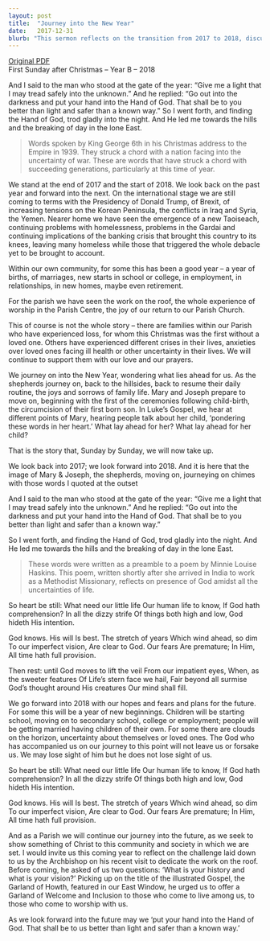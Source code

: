 ```yaml
---
layout: post
title:  "Journey into the New Year"
date:   2017-12-31
blurb: "This sermon reflects on the transition from 2017 to 2018, discussing the uncertainties of the future and the faith in God's guidance. It highlights the challenges faced globally and locally, while also acknowledging personal triumphs and losses within the community. The sermon emphasizes the importance of trusting in God's plan, even amidst the unknown."
---
```

[Original PDF](/assets/pdf/christmas12017.pdf)    
First Sunday after Christmas – Year B – 2018

And I said to the man who stood at the gate of the year: “Give me a light that I may tread safely into the unknown.”
And he replied:
“Go out into the darkness and put your hand into the Hand of God. That shall be to you better than light and safer than a known way.”
So I went forth, and finding the Hand of God, trod gladly into the night. And He led me towards the hills and the breaking of day in the lone East.

> Words spoken by King George 6th in his Christmas address to the Empire in 1939. They struck a chord with a nation facing into the uncertainty of war. These are words that have struck a chord with succeeding generations, particularly at this time of year.

We stand at the end of 2017 and the start of 2018. We look back on the past year and forward into the next. On the international stage we are still coming to terms with the Presidency of Donald Trump, of Brexit, of increasing tensions on the Korean Peninsula, the conflicts in Iraq and Syria, the Yemen. Nearer home we have seen the emergence of a new Taoiseach, continuing problems with homelessness, problems in the Gardai and continuing implications of the banking crisis that brought this country to its knees, leaving many homeless while those that triggered the whole debacle yet to be brought to account.

Within our own community, for some this has been a good year – a year of births, of marriages, new starts in school or college, in employment, in relationships, in new homes, maybe even retirement.

For the parish we have seen the work on the roof, the whole experience of worship in the Parish Centre, the joy of our return to our Parish Church.

This of course is not the whole story – there are families within our Parish who have experienced loss, for whom this Christmas was the first without a loved one. Others have experienced different crises in their lives, anxieties over loved ones facing ill health or other uncertainty in their lives. We will continue to support them with our love and our prayers.

We journey on into the New Year, wondering what lies ahead for us. As the shepherds journey on, back to the hillsides, back to resume their daily routine, the joys and sorrows of family life. Mary and Joseph prepare to move on, beginning with the first of the ceremonies following child-birth, the circumcision of their first born son. In Luke’s Gospel, we hear at different points of Mary, hearing people talk about her child, ‘pondering these words in her heart.’ What lay ahead for her? What lay ahead for her child?

That is the story that, Sunday by Sunday, we will now take up.

We look back into 2017; we look forward into 2018. And it is here that the image of Mary & Joseph, the shepherds, moving on, journeying on chimes with those words I quoted at the outset

And I said to the man who stood at the gate of the year: “Give me a light that I may tread safely into the unknown.”
And he replied:
“Go out into the darkness and put your hand into the Hand of God. That shall be to you better than light and safer than a known way.”

So I went forth, and finding the Hand of God, trod gladly into the night. And He led me towards the hills and the breaking of day in the lone East.

> These words were written as a preamble to a poem by Minnie Louise Haskins. This poem, written shortly after she arrived in India to work as a Methodist Missionary, reflects on presence of God amidst all the uncertainties of life.

So heart be still:
What need our little life
Our human life to know,
If God hath comprehension?
In all the dizzy strife
Of things both high and low,
God hideth His intention.

God knows. His will
Is best. The stretch of years
Which wind ahead, so dim
To our imperfect vision,
Are clear to God. Our fears
Are premature; In Him,
All time hath full provision.

Then rest: until
God moves to lift the veil
From our impatient eyes,
When, as the sweeter features
Of Life’s stern face we hail,
Fair beyond all surmise
God’s thought around His creatures
Our mind shall fill.

We go forward into 2018 with our hopes and fears and plans for the future. For some this will be a year of new beginnings. Children will be starting school, moving on to secondary school, college or employment; people will be getting married having children of their own. For some there are clouds on the horizon, uncertainty about themselves or loved ones. The God who has accompanied us on our journey to this point will not leave us or forsake us. We may lose sight of him but he does not lose sight of us.

So heart be still:
What need our little life
Our human life to know,
If God hath comprehension?
In all the dizzy strife
Of things both high and low,
God hideth His intention.

God knows. His will
Is best. The stretch of years
Which wind ahead, so dim
To our imperfect vision,
Are clear to God. Our fears
Are premature; In Him,
All time hath full provision.

And as a Parish we will continue our journey into the future, as we seek to show something of Christ to this community and society in which we are set. I would invite us this coming year to reflect on the challenge laid down to us by the Archbishop on his recent visit to dedicate the work on the roof. Before coming, he asked of us two questions: ‘What is your history and what is your vision?’ Picking up on the title of the illustrated Gospel, the Garland of Howth, featured in our East Window, he urged us to offer a Garland of Welcome and Inclusion to those who come to live among us, to those who come to worship with us.

As we look forward into the future may we ‘put your hand into the Hand of God. That shall be to us better than light and safer than a known way.’
